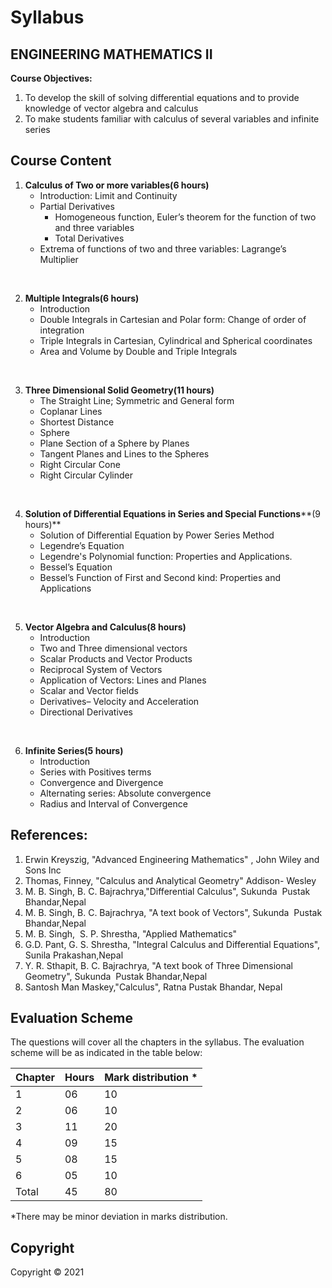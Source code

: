 # Syllabus

## **ENGINEERING  MATHEMATICS II**

**Course Objectives:**

1. To develop the skill of solving  differential equations and to provide knowledge of vector algebra and calculus
2. To make students familiar with calculus  of several variables and infinite series

## Course Content

1. **Calculus of Two or more variables(6  hours)**
    * Introduction:  Limit and Continuity
    * Partial  Derivatives 
        * Homogeneous  function, Euler&rsquo;s theorem for the function of two and three variables
        * Total Derivatives
    * Extrema of functions of two and three variables: Lagrange&rsquo;s Multiplier
<br>

2. **Multiple Integrals(6 hours)**
    * Introduction
    * Double  Integrals in Cartesian and Polar form: Change of order of integration
    * Triple  Integrals in Cartesian, Cylindrical and Spherical coordinates
    * Area  and Volume by Double and Triple Integrals
<br>

3. **Three Dimensional Solid Geometry(11  hours)**
    * The  Straight Line; Symmetric and General form
    * Coplanar  Lines
    * Shortest  Distance
    * Sphere
    * Plane  Section of a Sphere by Planes
    * Tangent  Planes and Lines to the Spheres
    * Right  Circular Cone 
    * Right  Circular Cylinder
<br>

4. **Solution of  Differential Equations in Series and Special Functions****(9 hours)**
    * Solution  of Differential Equation by Power Series Method
    * Legendre&rsquo;s  Equation
    * Legendre's  Polynomial function: Properties and Applications.
    * Bessel&rsquo;s  Equation
    * Bessel&rsquo;s  Function of First and Second kind: Properties and Applications
<br>

5. **Vector Algebra and Calculus(8 hours)**
    * Introduction
    * Two  and Three dimensional vectors
    * Scalar  Products and Vector Products
    * Reciprocal  System of Vectors
    * Application  of Vectors: Lines and Planes
    * Scalar  and Vector fields
    * Derivatives– Velocity and Acceleration
    * Directional  Derivatives
<br>

6. **Infinite Series(5 hours)**
    * Introduction
    * Series  with Positives terms
    * Convergence  and Divergence 
    * Alternating  series: Absolute convergence
    * Radius  and Interval of Convergence

## References:

1. Erwin Kreyszig, "Advanced  Engineering Mathematics" , John Wiley and Sons Inc
2. Thomas, Finney, "Calculus and  Analytical Geometry" Addison- Wesley
3. M. B. Singh, B. C.  Bajrachrya,"Differential Calculus",  Sukunda  Pustak Bhandar,Nepal
4. M. B. Singh, B. C. Bajrachrya, "A text book of Vectors", Sukunda  Pustak Bhandar,Nepal
5. M. B. Singh,  S. P. Shrestha, "Applied Mathematics"
6. G.D. Pant, G. S. Shrestha,  "Integral Calculus and Differential Equations", Sunila Prakashan,Nepal
7. Y. R. Sthapit, B. C.  Bajrachrya, "A text book of Three  Dimensional Geometry", Sukunda  Pustak  Bhandar,Nepal
8. Santosh Man Maskey,"Calculus",  Ratna Pustak Bhandar, Nepal

## Evaluation Scheme

The questions will cover all the chapters  in the syllabus. The evaluation scheme will be as indicated in the table below:

| Chapter | Hours | Mark distribution * |
|---|---|---|
| 1 | 06 | 10 |
| 2 | 06 | 10 |
| 3 | 11 | 20 |
| 4 | 09 | 15 |
| 5 | 08 | 15 |
| 6 | 05 | 10 |
| Total | 45 | 80 |

*There  may be minor deviation in marks distribution.

## Copyright

Copyright &copy; 2021
